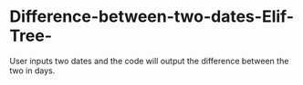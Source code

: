 # Difference-between-two-dates-Elif-Tree-
User inputs two dates and the code will output the difference between the two in days.
